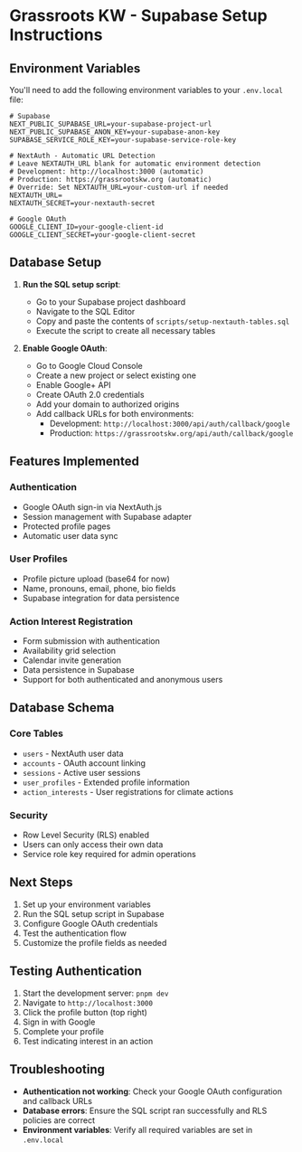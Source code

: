 # Grassroots KW - Supabase Setup Instructions

## Environment Variables

You'll need to add the following environment variables to your `.env.local` file:

```env
# Supabase
NEXT_PUBLIC_SUPABASE_URL=your-supabase-project-url
NEXT_PUBLIC_SUPABASE_ANON_KEY=your-supabase-anon-key
SUPABASE_SERVICE_ROLE_KEY=your-supabase-service-role-key

# NextAuth - Automatic URL Detection
# Leave NEXTAUTH_URL blank for automatic environment detection
# Development: http://localhost:3000 (automatic)
# Production: https://grassrootskw.org (automatic)
# Override: Set NEXTAUTH_URL=your-custom-url if needed
NEXTAUTH_URL=
NEXTAUTH_SECRET=your-nextauth-secret

# Google OAuth
GOOGLE_CLIENT_ID=your-google-client-id
GOOGLE_CLIENT_SECRET=your-google-client-secret
```

## Database Setup

1. **Run the SQL setup script**:
   - Go to your Supabase project dashboard
   - Navigate to the SQL Editor
   - Copy and paste the contents of `scripts/setup-nextauth-tables.sql`
   - Execute the script to create all necessary tables

2. **Enable Google OAuth**:
   - Go to Google Cloud Console
   - Create a new project or select existing one
   - Enable Google+ API
   - Create OAuth 2.0 credentials
   - Add your domain to authorized origins
   - Add callback URLs for both environments:
     - Development: `http://localhost:3000/api/auth/callback/google`
     - Production: `https://grassrootskw.org/api/auth/callback/google`

## Features Implemented

### Authentication
- Google OAuth sign-in via NextAuth.js
- Session management with Supabase adapter
- Protected profile pages
- Automatic user data sync

### User Profiles
- Profile picture upload (base64 for now)
- Name, pronouns, email, phone, bio fields
- Supabase integration for data persistence

### Action Interest Registration
- Form submission with authentication
- Availability grid selection
- Calendar invite generation
- Data persistence in Supabase
- Support for both authenticated and anonymous users

## Database Schema

### Core Tables
- `users` - NextAuth user data
- `accounts` - OAuth account linking
- `sessions` - Active user sessions
- `user_profiles` - Extended profile information
- `action_interests` - User registrations for climate actions

### Security
- Row Level Security (RLS) enabled
- Users can only access their own data
- Service role key required for admin operations

## Next Steps

1. Set up your environment variables
2. Run the SQL setup script in Supabase
3. Configure Google OAuth credentials
4. Test the authentication flow
5. Customize the profile fields as needed

## Testing Authentication

1. Start the development server: `pnpm dev`
2. Navigate to `http://localhost:3000`
3. Click the profile button (top right)
4. Sign in with Google
5. Complete your profile
6. Test indicating interest in an action

## Troubleshooting

- **Authentication not working**: Check your Google OAuth configuration and callback URLs
- **Database errors**: Ensure the SQL script ran successfully and RLS policies are correct
- **Environment variables**: Verify all required variables are set in `.env.local`
